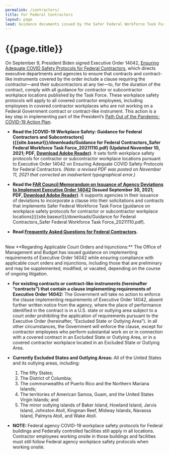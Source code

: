 ```yaml
---
permalink: /contractors/
title: For Federal Contractors
layout: page
lead: Guidance documents issued by the Safer Federal Workforce Task Force or OMB, related to the Task Force’s mission
---
```



# {{page.title}}

On September 9, President Biden signed Executive Order 14042, [Ensuring Adequate COVID Safety Protocols for Federal Contractors](https://www.whitehouse.gov/briefing-room/presidential-actions/2021/09/09/executive-order-on-ensuring-adequate-covid-safety-protocols-for-federal-contractors/), which directs executive departments and agencies to ensure that contracts and contract-like instruments covered by the order include a clause requiring the contractor—and their subcontractors at any tier—to, for the duration of the contract, comply with all guidance for contractor or subcontractor workplace locations published by the Task Force. These workplace safety protocols will apply to all covered contractor employees, including employees in covered contractor workplaces who are not working on a Federal Government contract or contract-like instrument. This action is a key step in implementing part of the President’s [Path Out of the Pandemic: COVID-19 Action Plan](https://www.whitehouse.gov/covidplan/).

- **Read the [COVID-19 Workplace Safety: Guidance for Federal Contractors and Subcontractors]({{site.baseurl}}/downloads/Guidance for Federal Contractors_Safer Federal Workforce Task Force_20211110.pdf)  (Updated November 10, 2021; PDF, [Download Adobe Reader](https://get2.adobe.com/reader/))**. It sets forth workplace safety protocols for contractor or subcontractor workplace locations pursuant to Executive Order 14042 on Ensuring Adequate COVID Safety Protocols for Federal Contractors.  _(Note: a revised PDF was posted on November 11, 2021 that corrected an inadvertent typographical error.)_

- **Read the [FAR Council Memorandum on Issuance of Agency Deviations to Implement Executive Order 14042](https://www.whitehouse.gov/wp-content/uploads/2021/09/FAR-Council-Guidance-on-Agency-Issuance-of-Deviations-to-Implement-EO-14042.pdf) (Issued September 30, 2021; PDF, [Download Adobe Reader](https://get2.adobe.com/reader/))**. It supports agencies in their issuance of deviations to incorporate a clause into their solicitations and contracts that implements Safer Federal Workforce Task Force [guidance on workplace safety protocols for contractor or subcontractor workplace locations]({{site.baseurl}}/downloads/Guidance for Federal Contractors_Safer Federal Workforce Task Force_20211110.pdf).

- **Read [Frequently Asked Questions for Federal Contractors](../faq/contractors).**

<br>
<span class="usa-tag">New</span>
**Regarding Applicable Court Orders and Injunctions:** The Office of Management and Budget has issued guidance on implementing requirements of Executive Order 14042 while ensuring compliance with applicable court orders and injunctions, including those that are preliminary and may be supplemented, modified, or vacated, depending on the course of ongoing litigation.

- **For existing contracts or contract-like instruments (hereinafter “contracts”) that contain a clause implementing requirements of Executive Order 14042:** The Government will take no action to enforce the clause implementing requirements of Executive Order 14042, absent further written notice from the agency, where the place of performance identified in the contract is in a U.S. state or outlying area subject to a court order prohibiting the application of requirements pursuant to the Executive Order (hereinafter, “Excluded State or Outlying Area”). In all other circumstances, the Government will enforce the clause, except for contractor employees who perform substantial work on or in connection with a covered contract in an Excluded State or Outlying Area, or in a covered contractor workplace located in an Excluded State or Outlying Area.

- **Currently Excluded States and Outlying Areas:** All of the United States and its outlying areas, including:

    1. The fifty States;
    2. The District of Columbia;
    3. The commonwealths of Puerto Rico and the Northern Mariana Islands;
    4. The territories of American Samoa, Guam, and the United States Virgin Islands; and
    5. The minor outlying islands of Baker Island, Howland Island, Jarvis Island, Johnston Atoll, Kingman Reef, Midway Islands, Navassa Island, Palmyra Atoll, and Wake Atoll.

- **NOTE:**  Federal agency COVID-19 workplace safety protocols for Federal buildings and Federally controlled facilities still apply in all locations.  Contractor employees working onsite in those buildings and facilities must still follow Federal agency workplace safety protocols when working onsite.
